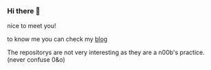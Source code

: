 ### Hi there 👋
nice to meet you!

to know me you can check my [blog](https://TT2TER.github.io)

The repositorys are not very interesting as they are a n00b's practice. (never confuse 0&o)
<!--
**TT2TER/TT2TER** is a ✨ _special_ ✨ repository because its `README.md` (this file) appears on your GitHub profile.

Here are some ideas to get you started:

- 🔭 I’m currently working on ...
- 🌱 I’m currently learning ...
- 👯 I’m looking to collaborate on ...
- 🤔 I’m looking for help with ...
- 💬 Ask me about ...
- 📫 How to reach me: ...
- 😄 Pronouns: ...
- ⚡ Fun fact: ...
-->
